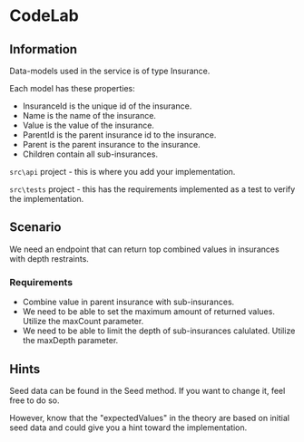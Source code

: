 # CodeLab 

## Information
Data-models used in the service is of type Insurance.

Each model has these properties:
- InsuranceId is the unique id of the insurance.
- Name is the name of the insurance.
- Value is the value of the insurance.
- ParentId is the parent insurance id to the insurance.
- Parent is the parent insurance to the insurance.
- Children contain all sub-insurances.

```src\api``` project - this is where you add your implementation.

```src\tests``` project - this has the requirements implemented as a test to verify the implementation.

## Scenario
We need an endpoint that can return top combined values in insurances with depth restraints.

### Requirements
 - Combine value in parent insurance with sub-insurances.
 - We need to be able to set the maximum amount of returned values. Utilize the maxCount parameter.
 - We need to be able to limit the depth of sub-insurances calulated. Utilize the maxDepth parameter.

## Hints
Seed data can be found in the Seed method. If you want to change it, feel free to do so.

However, know that the "expectedValues" in the theory are based on initial seed data and could give you a hint toward the implementation.